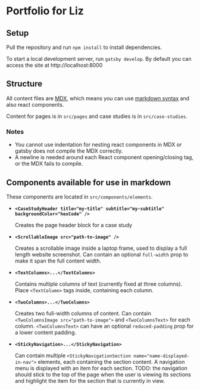 # Portfolio for Liz

## Setup

Pull the repository and run `npm install` to install dependencies.

To start a local development server, run `gatsby develop`. By default you can access the site at http://localhost:8000

## Structure

All content files are [MDX](https://github.com/mdx-js/mdx), which means you can use [markdown syntax](https://www.markdownguide.org/basic-syntax/) and also react components.

Content for pages is in `src/pages` and case studies is in `src/case-studies`.

### Notes

- You cannot use indentation for nesting react components in MDX or gatsby does not compile the MDX correctly.
- A newline is needed around each React component opening/closing tag, or the MDX fails to compile.

## Components available for use in markdown

These components are located in `src/components/elements`.

- **`<CaseStudyHeader title="my-title" subtitle="my-subtitle" backgroundColor="hexCode" />`**

  Creates the page header block for a case study

- **`<ScrollableImage src="path-to-image" />`**

  Creates a scrollable image inside a laptop frame, used to display a full length website screenshot. Can contain an optional `full-width` prop to make it span the full content width.

- **`<TextColumns>...</TextColumns>`**

  Contains multiple columns of text (currently fixed at three columns). Place `<TextColumn>` tags inside, containing each column.

- **`<TwoColumns>...</TwoColumns>`**

  Creates two full-width columns of content. Can contain `<TwoColumnsImage src="path-to-image">` and `<TwoColumnsText>` for each column. `<TwoColumnsText>` can have an optional `reduced-padding` prop for a lower content padding.

- **`<StickyNavigation>...</StickyNavigation>`**

  Can contain multiple `<StickyNavigationSection name="name-displayed-in-nav">` elements, each containing the section content. A navigation menu is displayed with an item for each section. TODO: the navigation should stick to the top of the page when the user is viewing its sections and highlight the item for the section that is currently in view.
